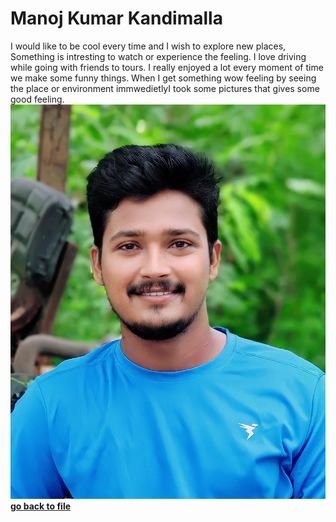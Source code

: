 # Manoj Kumar Kandimalla
I would like to be cool every time and I wish to explore new places, Something is intresting to watch or experience the feeling. I love driving while going with friends to tours. I really enjoyed a lot every moment of time we make some funny things. When I get something wow feeling by seeing the place or environment immwedietlyI took some pictures that gives some good feeling.
![My Pic](Manoj.jpg)
**[go back to file](README.md)**
